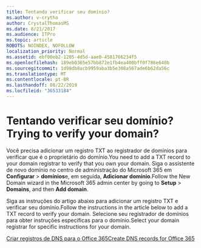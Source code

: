 ```yaml
---
title: Tentando verificar seu domínio?
ms.author: v-crytho
author: CrystalThomasMS
ms.date: 8/21/2017
ms.audience: ITPro
ms.topic: article
ROBOTS: NOINDEX, NOFOLLOW
localization_priority: Normal
ms.assetid: ebf00eb2-1205-4d5d-aae0-4581766234f5
ms.openlocfilehash: 189eb0365e57bb872e1fb4ea400bff0f786e640b
ms.sourcegitcommit: 1d98db8acb9959aba3b5e308a567ade6b62da56c
ms.translationtype: MT
ms.contentlocale: pt-BR
ms.lasthandoff: 08/22/2019
ms.locfileid: "36533184"
---
```

# <a name="trying-to-verify-your-domain"></a><span data-ttu-id="f4904-102">Tentando verificar seu domínio?</span><span class="sxs-lookup"><span data-stu-id="f4904-102">Trying to verify your domain?</span></span>

<span data-ttu-id="f4904-103">Você precisa adicionar um registro TXT ao registrador de domínios para verificar que é o proprietário do domínio.</span><span class="sxs-lookup"><span data-stu-id="f4904-103">You need to add a TXT record to your domain registrar to verify that you own your domain.</span></span> <span data-ttu-id="f4904-104">Siga o assistente de novo domínio no centro de administração do Microsoft 365 em **Configurar** \> **domínios**e, em seguida, **Adicionar domínio**.</span><span class="sxs-lookup"><span data-stu-id="f4904-104">Follow the New Domain wizard in the Microsoft 365 admin center by going to **Setup** \> **Domains**, and then **Add domain**.</span></span> 
  
<span data-ttu-id="f4904-105">Siga as instruções do artigo abaixo para adicionar um registro TXT e verificar seu domínio.</span><span class="sxs-lookup"><span data-stu-id="f4904-105">Follow the instructions in the article below to add a TXT record to verify your domain.</span></span> <span data-ttu-id="f4904-106">Selecione seu registrador de domínios para obter instruções específicas para o domínio.</span><span class="sxs-lookup"><span data-stu-id="f4904-106">Select your domain registrar for specific instructions for your domain.</span></span>
  
[<span data-ttu-id="f4904-107">Criar registros de DNS para o Office 365</span><span class="sxs-lookup"><span data-stu-id="f4904-107">Create DNS records for Office 365</span></span>](https://support.office.com/article/Create-DNS-records-for-Office-365-when-you-manage-your-DNS-records-B0F3FDCA-8A80-4E8E-9EF3-61E8A2A9AB23.aspx)
  

